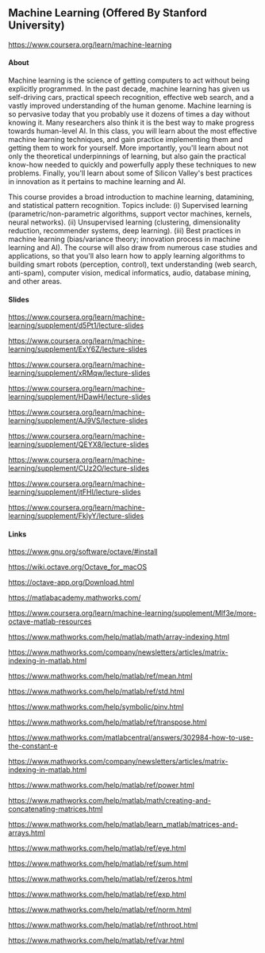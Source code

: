 ## Machine Learning (Offered By Stanford University)

https://www.coursera.org/learn/machine-learning

#### About

Machine learning is the science of getting computers to act without being explicitly programmed.
In the past decade, machine learning has given us self-driving cars,
practical speech recognition, effective web search,
and a vastly improved understanding of the human genome.
Machine learning is so pervasive today that you probably use it dozens of times a day without knowing it.
Many researchers also think it is the best way to make progress towards human-level AI.
In this class, you will learn about the most effective machine learning techniques,
and gain practice implementing them and getting them to work for yourself.
More importantly, you'll learn about not only the theoretical underpinnings of learning,
but also gain the practical know-how needed to quickly and powerfully apply these techniques to new problems.
Finally, you'll learn about some of Silicon Valley's best practices in innovation as it pertains to machine learning and AI.

This course provides a broad introduction to machine learning, datamining, and statistical pattern recognition.
Topics include:
(i) Supervised learning (parametric/non-parametric algorithms, support vector machines, kernels, neural networks).
(ii) Unsupervised learning (clustering, dimensionality reduction, recommender systems, deep learning).
(iii) Best practices in machine learning (bias/variance theory; innovation process in machine learning and AI).
The course will also draw from numerous case studies and applications,
so that you'll also learn how to apply learning algorithms to building smart robots (perception, control),
text understanding (web search, anti-spam), computer vision, medical informatics, audio, database mining, and other areas.

#### Slides

https://www.coursera.org/learn/machine-learning/supplement/d5Pt1/lecture-slides

https://www.coursera.org/learn/machine-learning/supplement/ExY6Z/lecture-slides

https://www.coursera.org/learn/machine-learning/supplement/xRMqw/lecture-slides

https://www.coursera.org/learn/machine-learning/supplement/HDawH/lecture-slides

https://www.coursera.org/learn/machine-learning/supplement/AJ9VS/lecture-slides

https://www.coursera.org/learn/machine-learning/supplement/QEYX8/lecture-slides

https://www.coursera.org/learn/machine-learning/supplement/CUz2O/lecture-slides

https://www.coursera.org/learn/machine-learning/supplement/jtFHI/lecture-slides

https://www.coursera.org/learn/machine-learning/supplement/FklyY/lecture-slides

#### Links

https://www.gnu.org/software/octave/#install

https://wiki.octave.org/Octave_for_macOS

https://octave-app.org/Download.html

https://matlabacademy.mathworks.com/

https://www.coursera.org/learn/machine-learning/supplement/Mlf3e/more-octave-matlab-resources

https://www.mathworks.com/help/matlab/math/array-indexing.html

https://www.mathworks.com/company/newsletters/articles/matrix-indexing-in-matlab.html

https://www.mathworks.com/help/matlab/ref/mean.html

https://www.mathworks.com/help/matlab/ref/std.html

https://www.mathworks.com/help/symbolic/pinv.html

https://www.mathworks.com/help/matlab/ref/transpose.html

https://www.mathworks.com/matlabcentral/answers/302984-how-to-use-the-constant-e

https://www.mathworks.com/company/newsletters/articles/matrix-indexing-in-matlab.html

https://www.mathworks.com/help/matlab/ref/power.html

https://www.mathworks.com/help/matlab/math/creating-and-concatenating-matrices.html

https://www.mathworks.com/help/matlab/learn_matlab/matrices-and-arrays.html

https://www.mathworks.com/help/matlab/ref/eye.html

https://www.mathworks.com/help/matlab/ref/sum.html

https://www.mathworks.com/help/matlab/ref/zeros.html

https://www.mathworks.com/help/matlab/ref/exp.html

https://www.mathworks.com/help/matlab/ref/norm.html

https://www.mathworks.com/help/matlab/ref/nthroot.html

https://www.mathworks.com/help/matlab/ref/var.html

